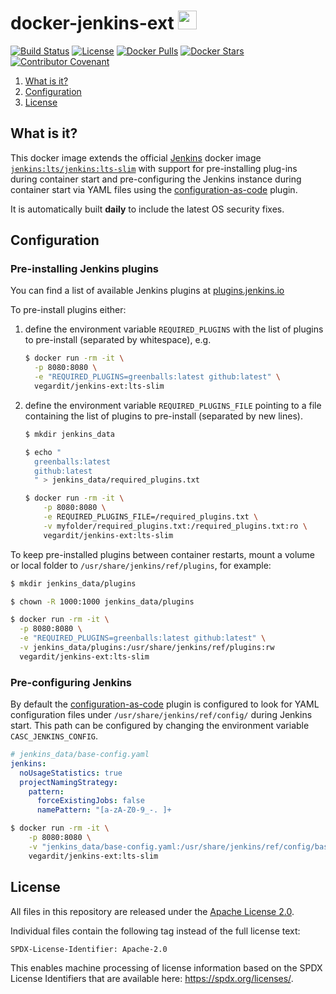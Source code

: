 # docker-jenkins-ext <a href="https://github.com/vegardit/docker-jenkins-ext/" title="GitHub Repo"><img height="30" src="https://raw.githubusercontent.com/simple-icons/simple-icons/develop/icons/github.svg?sanitize=true"></a>

[![Build Status](https://github.com/vegardit/docker-jenkins-ext/workflows/Build/badge.svg "GitHub Actions")](https://github.com/vegardit/docker-jenkins-ext/actions?query=workflow%3ABuild)
[![License](https://img.shields.io/github/license/vegardit/docker-jenkins-ext.svg?label=license)](#license)
[![Docker Pulls](https://img.shields.io/docker/pulls/vegardit/jenkins-ext.svg)](https://hub.docker.com/r/vegardit/jenkins-ext)
[![Docker Stars](https://img.shields.io/docker/stars/vegardit/jenkins-ext.svg)](https://hub.docker.com/r/vegardit/jenkins-ext)
[![Contributor Covenant](https://img.shields.io/badge/Contributor%20Covenant-v2.0%20adopted-ff69b4.svg)](CODE_OF_CONDUCT.md)

1. [What is it?](#what-is-it)
1. [Configuration](#config)
1. [License](#license)


## <a name="what-is-it"></a>What is it?

This docker image extends the official [Jenkins](https://jenkins.io) docker image [`jenkins:lts/jenkins:lts-slim`](https://hub.docker.com/jenkins/jenkins/?tab=tags&name=lts-slim) with support for pre-installing plug-ins during container start and pre-configuring the Jenkins instance during container start via YAML files using the [configuration-as-code](http://plugins.jenkins.io/configuration-as-code/) plugin.

It is automatically built **daily** to include the latest OS security fixes.


## <a name="config"></a>Configuration

### Pre-installing Jenkins plugins

You can find a list of available Jenkins plugins at [plugins.jenkins.io](https://plugins.jenkins.io/ui/search/?query=)

To pre-install plugins either:

1. define the environment variable `REQUIRED_PLUGINS` with the list of plugins to pre-install (separated by whitespace), e.g.

   ```bash
   $ docker run -rm -it \
     -p 8080:8080 \
     -e "REQUIRED_PLUGINS=greenballs:latest github:latest" \
     vegardit/jenkins-ext:lts-slim
   ```
1. define the environment variable `REQUIRED_PLUGINS_FILE` pointing to a file containing the list of plugins to pre-install (separated by new lines).

   ```bash
   $ mkdir jenkins_data

   $ echo "
     greenballs:latest
     github:latest
     " > jenkins_data/required_plugins.txt

   $ docker run -rm -it \
       -p 8080:8080 \
       -e REQUIRED_PLUGINS_FILE=/required_plugins.txt \
       -v myfolder/required_plugins.txt:/required_plugins.txt:ro \
       vegardit/jenkins-ext:lts-slim
   ```

To keep pre-installed plugins between container restarts, mount a volume or local folder to `/usr/share/jenkins/ref/plugins`, for example:

```bash
$ mkdir jenkins_data/plugins

$ chown -R 1000:1000 jenkins_data/plugins

$ docker run -rm -it \
  -p 8080:8080 \
  -e "REQUIRED_PLUGINS=greenballs:latest github:latest" \
  -v jenkins_data/plugins:/usr/share/jenkins/ref/plugins:rw
  vegardit/jenkins-ext:lts-slim
```


### Pre-configuring Jenkins

By default the [configuration-as-code](http://plugins.jenkins.io/configuration-as-code/) plugin is configured to look for YAML configuration files under
`/usr/share/jenkins/ref/config/` during Jenkins start. This path can be configured by changing the environment variable `CASC_JENKINS_CONFIG`.


```yaml
# jenkins_data/base-config.yaml
jenkins:
  noUsageStatistics: true
  projectNamingStrategy:
    pattern:
      forceExistingJobs: false
      namePattern: "[a-zA-Z0-9_-. ]+
```

```bash
$ docker run -rm -it \
    -p 8080:8080 \
    -v "jenkins_data/base-config.yaml:/usr/share/jenkins/ref/config/base-config.yaml:ro" \
    vegardit/jenkins-ext:lts-slim
```


## <a name="license"></a>License

All files in this repository are released under the [Apache License 2.0](LICENSE.txt).

Individual files contain the following tag instead of the full license text:
```
SPDX-License-Identifier: Apache-2.0
```

This enables machine processing of license information based on the SPDX License Identifiers that are available here: https://spdx.org/licenses/.
